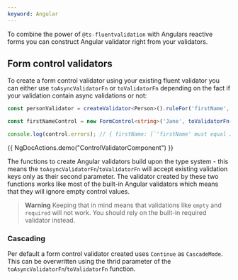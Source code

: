 ```yaml
---
keyword: Angular
---
```


To combine the power of `@ts-fluentvalidation` with Angulars reactive forms you can construct Angular validator right from your validators.

## Form control validators

To create a form control validator using your existing fluent validator you can either use `toAsyncValidatorFn` or `toValidatorFn` depending on the fact if your validation contain async validations or not:

```typescript
const personValidator = createValidator<Person>().ruleFor('firstName', equals('John'));

const firstNameControl = new FormControl<string>('Jane', toValidatorFn(personValidator, 'firstName'));

console.log(control.errors); // { firstName: [`'firstName' must equal John.`] }
```

{{ NgDocActions.demo("ControlValidatorComponent") }}

The functions to create Angular validators build upon the type system - this means the `toAsyncValidatorFn`/`toValidatorFn` will accept existing validation keys only as their second parameter.
The validator created by these two functions works like most of the built-in Angular validators which means that they will ignore empty control values.

> **Warning**
> Keeping that in mind means that validations like `empty` and `required` will not work. You should rely on the built-in required validator instead.

### Cascading

Per default a form control validator created uses `Continue` as `CascadeMode`. This can be overwritten using the thrid parameter of the `toAsyncValidatorFn`/`toValidatorFn` function.

